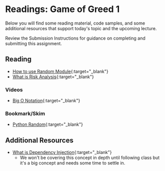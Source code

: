 # Readings: Game of Greed 1

Below you will find some reading material, code samples, and some additional resources that support today's topic and the upcoming lecture.

Review the Submission Instructions for guidance on completing and submitting this assignment.

## Reading

- [How to use Random Module](https://www.pythonforbeginners.com/random/how-to-use-the-random-module-in-python){:target="_blank"}
- [What is Risk Analysis](https://www.edureka.co/blog/risk-analysis-in-software-testing/){:target="_blank"}

### Videos

- [Big O Notation](https://www.youtube.com/watch?v=v4cd1O4zkGw
){:target="_blank"}

### Bookmark/Skim

- [Python Random](https://docs.python.org/3/library/random.html){:target="_blank"}

## Additional Resources

- [What is Dependency Injection](https://www.freecodecamp.org/news/a-quick-intro-to-dependency-injection-what-it-is-and-when-to-use-it-7578c84fa88f/){:target="_blank"}
  - We won't be covering this concept in depth until following class but it's a big concept and needs some time to settle in.

